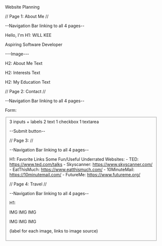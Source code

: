 Website Planning

// Page 1: About Me //

--Navigation Bar linking to all 4 pages--

<p>Hello, I'm
H1: WILL KEE
<p> Aspiring Software Developer

---Image---

H2: About Me
    Text

H2: Interests
    Text

H2: My Education
    Text



// Page 2: Contact //

--Navigation Bar linking to all 4 pages--

Form:
<fieldset>
3 inputs + labels
    2 text
    1 checkbox
1 textarea

--Submit button--


// Page 3:  //

--Navigation Bar linking to all 4 pages--

H1: Favorite Links
Some Fun/Useful Underrated Websites:
    - TED: https://www.ted.com/talks
    - Skyscanner: https://www.skyscanner.com/
    - EatThisMuch: https://www.eatthismuch.com/
    - 10MinuteMail: https://10minutemail.com/
    - FutureMe: https://www.futureme.org/



// Page 4: Travel //

--Navigation Bar linking to all 4 pages--

H1:

IMG     IMG     IMG

IMG     IMG     IMG

(label for each image, links to image source)
